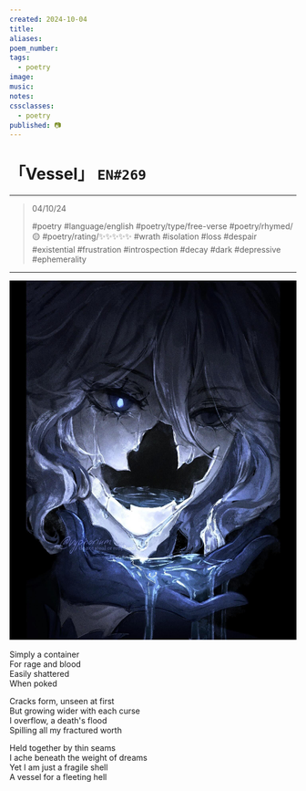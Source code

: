 ```yaml
---
created: 2024-10-04
title:
aliases:
poem_number:
tags:
  - poetry
image:
music:
notes:
cssclasses:
  - poetry
published: 📷
---
```

# 「Vessel」 `EN#269`

---

> 04/10/24
> 
> #poetry 
> #language/english 
> #poetry/type/free-verse 
> #poetry/rhymed/🟡 
> #poetry/rating/✨✨✨✨✨ 
> #wrath #isolation #loss #despair #existential #frustration #introspection #decay #dark #depressive #ephemerality 

---

![poem-vessel](../!art/poem-vessel.jpg)


Simply a container  
For rage and blood  
Easily shattered  
When poked  
  
Cracks form, unseen at first  
But growing wider with each curse  
I overflow, a death's flood  
Spilling all my fractured worth  
  
Held together by thin seams  
I ache beneath the weight of dreams  
Yet I am just a fragile shell  
A vessel for a fleeting hell